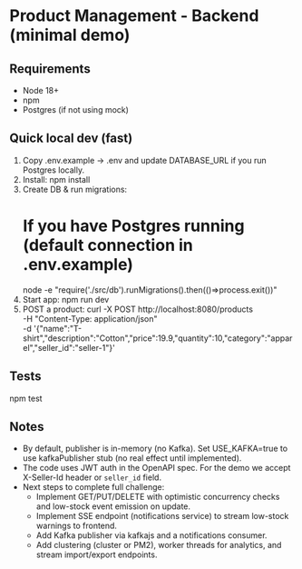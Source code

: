 # Product Management - Backend (minimal demo)

## Requirements
- Node 18+
- npm
- Postgres (if not using mock)

## Quick local dev (fast)
1. Copy .env.example -> .env and update DATABASE_URL if you run Postgres locally.
2. Install:
   npm install
3. Create DB & run migrations:
   # If you have Postgres running (default connection in .env.example)
   node -e "require('./src/db').runMigrations().then(()=>process.exit())"
4. Start app:
   npm run dev
5. POST a product:
   curl -X POST http://localhost:8080/products \
   -H "Content-Type: application/json" \
   -d '{"name":"T-shirt","description":"Cotton","price":19.9,"quantity":10,"category":"apparel","seller_id":"seller-1"}'

## Tests
npm test

## Notes
- By default, publisher is in-memory (no Kafka). Set USE_KAFKA=true to use kafkaPublisher stub (no real effect until implemented).
- The code uses JWT auth in the OpenAPI spec. For the demo we accept X-Seller-Id header or `seller_id` field.
- Next steps to complete full challenge:
    - Implement GET/PUT/DELETE with optimistic concurrency checks and low-stock event emission on update.
    - Implement SSE endpoint (notifications service) to stream low-stock warnings to frontend.
    - Add Kafka publisher via kafkajs and a notifications consumer.
    - Add clustering (cluster or PM2), worker threads for analytics, and stream import/export endpoints.
